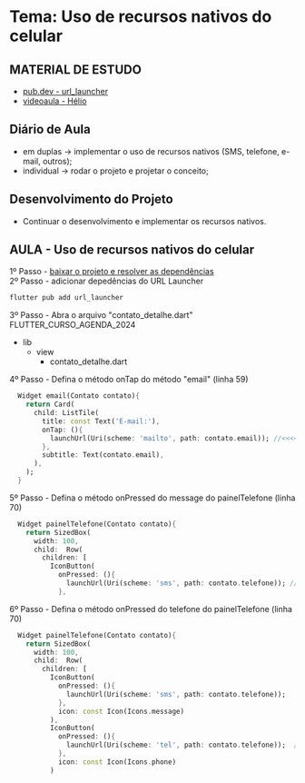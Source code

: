 # Tema: Uso de recursos nativos do celular
## MATERIAL DE ESTUDO
- [pub.dev - url_launcher](https://pub.dev/packages/url_launcher)
- [videoaula - Hélio](https://www.youtube.com/watch?v=KDxC061PfDo&list=PLg5-aZqPjMmD6cpPAY1bt6Z3QqbrCKpFh&index=14)

## Diário de Aula 
- em duplas → implementar o uso de recursos nativos (SMS, telefone, e-mail, outros);
- individual → rodar o projeto e projetar o conceito;

## Desenvolvimento do Projeto
- Continuar o desenvolvimento e implementar os recursos nativos.
  
## AULA - Uso de recursos nativos do celular
1º Passo - [baixar o projeto e resolver as dependências](https://github.com/heliokamakawa/flutter_curso_agenda_2024)<br>
2º Passo - adicionar depedências do URL Launcher<br>
 ```cmd
flutter pub add url_launcher
```
3º Passo - Abra o arquivo "contato_detalhe.dart"
FLUTTER_CURSO_AGENDA_2024
- lib
  - view
    - contato_detalhe.dart
   
4º Passo - Defina o método onTap do método "email" (linha 59)
```dart
  Widget email(Contato contato){
    return Card(  
      child: ListTile( 
        title: const Text('E-mail:'),
        onTap: (){
          launchUrl(Uri(scheme: 'mailto', path: contato.email)); //<<<<<<<<<<<<<<<<<<<<<<<<<<<
        },
        subtitle: Text(contato.email),
      ),
    );
  }
```

5º Passo - Defina o método onPressed do message do painelTelefone (linha 70)
```dart
  Widget painelTelefone(Contato contato){
    return SizedBox(  
      width: 100,
      child:  Row(  
        children: [ 
          IconButton(
            onPressed: (){
              launchUrl(Uri(scheme: 'sms', path: contato.telefone)); //<<<<<<<<<<<<<<<<<<<<<<<<<<<
            }, 
```


6º Passo - Defina o método onPressed do telefone do painelTelefone (linha 70)
```dart
  Widget painelTelefone(Contato contato){
    return SizedBox(  
      width: 100,
      child:  Row(  
        children: [ 
          IconButton(
            onPressed: (){
              launchUrl(Uri(scheme: 'sms', path: contato.telefone));
            }, 
            icon: const Icon(Icons.message)
          ),
          IconButton(
            onPressed: (){
              launchUrl(Uri(scheme: 'tel', path: contato.telefone));  //<<<<<<<<<<<<<<<<<<<<<<<<<<<<<<<<<<<
            }, 
            icon: const Icon(Icons.phone)
          )
```

